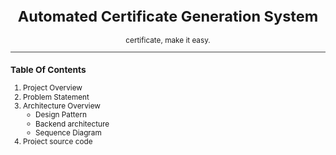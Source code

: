 <svg fill="none" viewBox="0 0 600 300" width="600" height="300" xmlns="http://www.w3.org/2000/svg">
  <foreignObject x="0" y="0" width="600" height="300"> 
  <div xmlns="http://www.w3.org/1999/xhtml">
      <h1  align="center" >Automated Certificate Generation System</h1>
      <p align="center">certificate, make it easy.</p>
    </div>

---
<div>
  <h3>Table Of Contents</h3>
  <ol>
    <li>Project Overview</li>
    <li>Problem Statement</li>
    <li>Architecture Overview
      <ul>
        <li>Design Pattern</li>
        <li>Backend architecture</li>
        <li> Sequence Diagram </li>
      </ul>
    </li>
    <li>Project source code</li>
    <li>Tech Stack</li>
    <li>Guidelines</li>
    <li>Conclusion</li>
  </ol>
</div>

  ---
<div>
    <h3 font="bold">1. Project Overview</h3>
    <br>
    <p align="justify">
      This project aims to automate the generation of certificates for course completion or other achievements. It allows users to choose from predefined templates and either upload user details via an Excel file or manually input them. The system then generates certificates and automatically sends them to the respective user emails.
    </p>
</div>

---

<div>
  <h3>2. Problem Statement</h3>
  <p align="justify">
   In manual certificate generation processes, templates and signatures of authorized personnel are often susceptible to misuse. This project addresses that risk by ensuring that only authorized users have access to generate and manage certificates, thus maintaining data integrity and security.
  </p>
</div>
<div>
</div>

---

<div>
  <div>
    <h3>3. Architecture Overview</h3>
  </div>
  <div>
    <h4>🏗️ Design Pattern : MVC Architecture (Model View Controller)</h4>
     <ul>
      <li>View : User interacts with applications for generating the certificate</li>
      <li>Controller : Request from view will be redirected to business logic, manages the resources and provides response to view</li>
      <li>Model : Business Logic stands for performing all the operations on certificate, email, template & performing CRUD operations on it.</li>
    </ul>
    <div>
       <h4>🧩 Backend Architecture : Microservices</h4>
    </div>
  </div>

   | Title | Description |
   | ----  | ------------|    
   | Auth Services | Manages registeration, signin using OAuth google & aplication login / registeration services |
   | Certificate Services | CRUD operations on certificate (create \| read \| update \| delete) |
   | Mail Services | Sends the certificate via mails |
   | Template Services | Provides all the tamplates from database to user  |

<div>
  <h4>🧱 Sequence Diagram </h4>
</div>
<div>
  <img  src="https://github.com/Shwetha-75/image/blob/main/SequenceDiagramAutomatedCertifcateGenerationSystem.jpg?raw=true" alt=""/>
</div>
  
  ---
  <div>
    <h3>4. Project source code link 👇 </h3>
  </div>

  |Title | Code Link |
  | ---- | --------- |
  |View  | <a href="https://github.com/Shwetha-75/certify-view.git" target="_blank">View</a>
  |Certificate Services | <a href="https://github.com/Shwetha-75/CertificateApplication.git" target="_blank">Certificate Services</a> |

  ---

  <div>
    
  </div>
  <h3>5. Tech Stack</h3>
  
  |Phase | Tech |
  |------- |------|
  |Frontend| Reactjs |
  |Backend | Flask using python, OAuth Google SignIn | SignIn/SignUp |
  |Databse | supabase |
  |Testing | .rest, pytest, postman |
  |Deloyement | render, vercel|

  ---

  <div>
    <h3>6. Guidelines to deploy on local </h3>
  </div>
   <p>Clone the repositories</p>
   
   ~~~
    git clone https://github.com/Shwetha-75/certify-view.git
   ~~~
   ~~~
    git clone https://github.com/Shwetha-75/CertificateApplication.git
   ~~~

   <p>For view install lastest version & integrate it with vite (Optional : you can use any flavours of js and frameworks)</p>

   ~~~
     npm create vite@latest
   ~~~
   <p>Install node modules</p>

   ~~~
    npm i
   ~~~
   <p>For Backend services install the requirements.txt file, firstly set up the virtual env & activate it</p>

   ~~~
     pip install -r file_path(requirements.txt )
   ~~~

  ---
  
  <h3>Conclusion</h3>
  <div>
    <ul>
      <li>Contributors : Shwetha K (Design, Develeopment, Deployment)</li>
      <li>**Note : No fixed timeline, the project is under development.</li>
    </ul>
  </div>
 </div>
  </foreignObject>
</svg>
